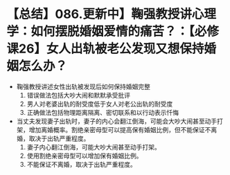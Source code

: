 # 【总结】086.更新中】鞠强教授讲心理学：如何摆脱婚姻爱情的痛苦？：【必修课26】女人出轨被老公发现又想保持婚姻怎么办？

-   鞠强教授讲述女性出轨被发现后如何保持婚姻完整
    1.  错误做法包括大吵大闹和默默承受批评
    2.  男人对老婆出轨的耐受度低于女人对老公出轨的耐受度
    3.  正确做法包括物理距离隔离、密切联系和以行动表示忏悔
-   当丈夫发现妻子出轨时，妻子的内心会翻江倒海，可能会大吵大闹甚至动手打架，增加离婚概率。割绝亲密母型可以提高保有婚姻比例，但不能保证不离婚，取决于出轨严重程度。
    1.  妻子内心翻江倒海，可能大吵大闹甚至动手打架。
    2.  使用割绝亲密母型可以增加保有婚姻比例。
    3.  不能保证不离婚，取决于出轨严重程度。